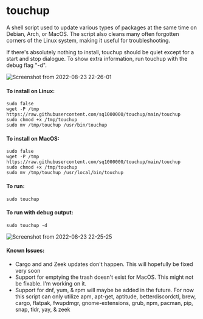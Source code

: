 # touchup

A shell script used to update various types of packages at the same time on Debian, Arch, or MacOS. The script also cleans many often forgotten corners of the Linux system, making it useful for troubleshooting.

If there's absolutely nothing to install, touchup should be quiet except for a start and stop dialogue. To show extra information, run touchup with the debug flag "-d".

![Screenshot from 2022-08-23 22-26-01](https://user-images.githubusercontent.com/39637438/186305908-8184214d-7f91-498c-93cb-df18ae42dfe1.png)
#### To install on Linux:

	sudo false
	wget -P /tmp https://raw.githubusercontent.com/sq1000000/touchup/main/touchup
	sudo chmod +x /tmp/touchup
	sudo mv /tmp/touchup /usr/bin/touchup

#### To install on MacOS:

	sudo false
	wget -P /tmp https://raw.githubusercontent.com/sq1000000/touchup/main/touchup
	sudo chmod +x /tmp/touchup
	sudo mv /tmp/touchup /usr/local/bin/touchup

#### To run:

	sudo touchup
	
#### To run with debug output:
	
	sudo touchup -d

![Screenshot from 2022-08-23 22-25-25](https://user-images.githubusercontent.com/39637438/186306182-f4422d39-4bba-445c-9eff-fa0a65e5f8c4.png)

#### Known Issues:
- Cargo and and Zeek updates don't happen. This will hopefully be fixed very soon
- Support for emptying the trash doesn't exist for MacOS. This might not be fixable. I'm working on it.
- Support for dnf, yum, & rpm will maybe be added in the future. For now this script can only utilize apm, apt-get, aptitude, betterdiscordctl, brew, cargo, flatpak, fwupdmgr, gnome-extensions, grub, npm, pacman, pip, snap, tldr, yay, & zeek
